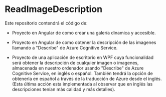 # ReadImageDescription

Este repositorio contendrá el código de:

* Proyecto en Angular de como crear una galería dinamica y accesible.

* Proyecto en Angular de como obtener la descripción de las imagenes llamando a "Describe" de Azure Cognitive Service.

* Proyecto de una aplicación de escritorio en WPF cuya funcionalidad será obtener la descripción de cualquier imagen o imagenes, almacenada en nuestro ordenador usando "Describe" de Azure Cognitive Service, en inglés o español. También tendrá la opción de obtenerla en español a través de la traducción de Azure desde el inglés. (Esta última acción esta implementada al observar que en inglés las descripciones tenían más calidad y más detalles).
